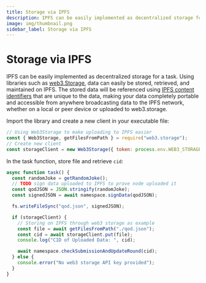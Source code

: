 ```yaml
---
title: Storage via IPFS
description: IPFS can be easily implemented as decentralized storage for a task. Using libraries such as web3.Storage
image: img/thumbnail.png
sidebar_label: Storage via IPFS
---
```


# Storage via IPFS

IPFS can be easily implemented as decentralized storage for a task. Using libraries such as [web3.Storage](https://web3.storage/), data can easily be stored, retrieved, and maintained on IPFS. The stored data will be referenced using [IPFS content identifiers](https://docs.ipfs.tech/concepts/content-addressing/) that are unique to the data, making your data completely portable and accessible from anywhere broadcasting data to the IPFS network, whether on a local or peer device or uploaded to web3.storage.

Import the library and create a new client in your executable file:

```javascript
// Using Web3Storage to make uploading to IPFS easier
const { Web3Storage, getFilesFromPath } = require("web3.storage");
// Create new client
const storageClient = new Web3Storage({ token: process.env.WEB3_STORAGE_KEY });
```

In the task function, store file and retrieve `cid`:

```javascript
async function task() {
  const randomJoke = getRandomJoke();
  // TODO sign data uploaded to IPFS to prove node uploaded it
  const qodJSON = JSON.stringify(randomJoke);
  const signedJSON = await namespace.signData(qodJSON);

  fs.writeFileSync("qod.json", signedJSON);

  if (storageClient) {
    // Storing on IPFS through web3 storage as example
    const file = await getFilesFromPath("./qod.json");
    const cid = await storageClient.put(file);
    console.log("CID of Uploaded Data: ", cid);

    await namespace.checkSubmissionAndUpdateRound(cid);
  } else {
    console.error("No web3 storage API key provided");
  }
}
```
